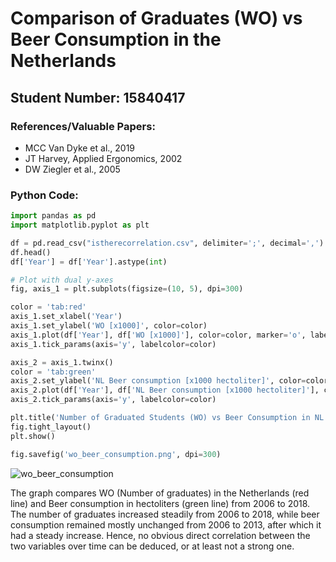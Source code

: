 # Comparison of Graduates (WO) vs Beer Consumption in the Netherlands

## Student Number: 15840417

### References/Valuable Papers:
- MCC Van Dyke et al., 2019
- JT Harvey, Applied Ergonomics, 2002
- DW Ziegler et al., 2005

### Python Code:

```python
import pandas as pd
import matplotlib.pyplot as plt

df = pd.read_csv("istherecorrelation.csv", delimiter=';', decimal=',')
df.head()
df['Year'] = df['Year'].astype(int)

# Plot with dual y-axes
fig, axis_1 = plt.subplots(figsize=(10, 5), dpi=300)

color = 'tab:red'
axis_1.set_xlabel('Year')
axis_1.set_ylabel('WO [x1000]', color=color)
axis_1.plot(df['Year'], df['WO [x1000]'], color=color, marker='o', label='WO [x1000]')
axis_1.tick_params(axis='y', labelcolor=color)

axis_2 = axis_1.twinx()
color = 'tab:green'
axis_2.set_ylabel('NL Beer consumption [x1000 hectoliter]', color=color)
axis_2.plot(df['Year'], df['NL Beer consumption [x1000 hectoliter]'], color=color, marker='x', label='Beer Consumption')
axis_2.tick_params(axis='y', labelcolor=color)

plt.title('Number of Graduated Students (WO) vs Beer Consumption in NL (2006-2018)')
fig.tight_layout()
plt.show()

fig.savefig('wo_beer_consumption.png', dpi=300)
```
![wo_beer_consumption](https://github.com/user-attachments/assets/983e389b-42d3-4676-a074-cfdeea8c723e)

The graph compares WO (Number of graduates) in the Netherlands (red line) and Beer consumption in hectoliters (green line) from 2006 to 2018.
The number of graduates increased steadily from 2006 to 2018, while beer consumption remained mostly unchanged from 2006 to 2013, after which it had a steady increase.
Hence, no obvious direct correlation between the two variables over time can be deduced, or at least not a strong one.
